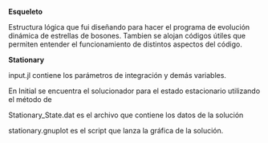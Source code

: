 **Esqueleto**

Estructura lógica que fui diseñando para hacer el programa de evolución dinámica de estrellas de bosones.
Tambien se alojan códigos útiles que permiten entender el funcionamiento de distintos aspectos del código.

**Stationary**

input.jl contiene los parámetros de integración y demás variables.

En Initial se encuentra el solucionador para el estado estacionario utilizando el método de

Stationary_State.dat es el archivo que contiene los datos de la solución

stationary.gnuplot es el script que lanza la gráfica de la solución.
